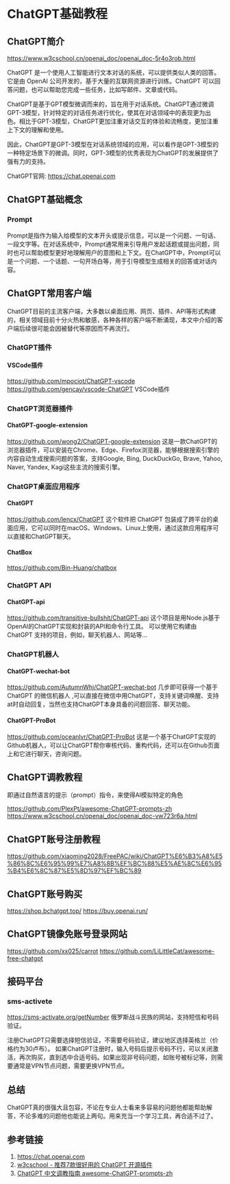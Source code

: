 # ChatGPT基础教程

## ChatGPT简介

https://www.w3cschool.cn/openai_doc/openai_doc-5r4o3rob.html

ChatGPT 是一个使用人工智能进行文本对话的系统，可以提供类似人类的回答。它是由 OpenAI 公司开发的，基于大量的互联网资源进行训练。ChatGPT 可以回答问题，也可以帮助您完成一些任务，比如写邮件、文章或代码。

ChatGPT是基于GPT模型微调而来的，旨在用于对话系统。ChatGPT通过微调GPT-3模型，针对特定的对话任务进行优化，使其在对话领域中的表现更为出色。相比于GPT-3模型，ChatGPT更加注重对话交互的体验和流畅度，更加注重上下文的理解和使用。

因此，ChatGPT是GPT-3模型在对话系统领域的应用，可以看作是GPT-3模型的一种特定场景下的微调。同时，GPT-3模型的优秀表现为ChatGPT的发展提供了强有力的支持。

ChatGPT官网: https://chat.openai.com


## ChatGPT基础概念

### Prompt

Prompt是指作为输入给模型的文本开头或提示信息，可以是一个问题、一句话、一段文字等。在对话系统中，Prompt通常用来引导用户发起话题或提出问题，同时也可以帮助模型更好地理解用户的意图和上下文。在ChatGPT中，Prompt可以是一个问题、一个话题、一句开场白等，用于引导模型生成相关的回答或对话内容。




## ChatGPT常用客户端

ChatGPT目前的主流客户端，大多数以桌面应用、网页、插件、API等形式构建的，相关领域目前十分火热和敏感，各种各样的客户端不断涌现，本文中介绍的客户端后续很可能会因被替代等原因而不再流行。


### ChatGPT插件

#### VSCode插件
https://github.com/mpociot/ChatGPT-vscode
https://github.com/gencay/vscode-ChatGPT
VSCode插件


### ChatGPT浏览器插件

#### ChatGPT-google-extension
https://github.com/wong2/ChatGPT-google-extension
这是一款ChatGPT的浏览器插件，可以安装在Chrome、Edge、Firefox浏览器，能够根据搜索引擎的内容自动生成搜索问题的答案，支持Google, Bing, DuckDuckGo, Brave, Yahoo, Naver, Yandex, Kagi这些主流的搜索引擎。


### ChatGPT桌面应用程序

#### ChatGPT
https://github.com/lencx/ChatGPT
这个软件把 ChatGPT 包装成了跨平台的桌面应用，它可以同时在macOS、Windows、Linux上使用，通过这款应用程序可以直接和ChatGPT聊天。

#### ChatBox
https://github.com/Bin-Huang/chatbox


### ChatGPT API
#### ChatGPT-api
https://github.com/transitive-bullshit/ChatGPT-api
这个项目是用Node.js基于OpenAI的ChatGPT实现和封装的API和命令行工具。
可以使用它构建由 ChatGPT 支持的项目，例如，聊天机器人、网站等...


### ChatGPT机器人

#### ChatGPT-wechat-bot
https://github.com/AutumnWhj/ChatGPT-wechat-bot
几步即可获得一个基于 ChatGPT 的微信机器人 ,可以直接在微信中用ChatGPT，支持关键词唤醒、支持at时自动回复，当然也支持ChatGPT本身具备的问题回答、聊天功能。

#### ChatGPT-ProBot
https://github.com/oceanlvr/ChatGPT-ProBot
这是一个基于ChatGPT实现的Github机器人，可以让ChatGPT帮你审核代码、重构代码，还可以在Github页面上和它进行聊天，咨询问题。


## ChatGPT调教教程

即通过自然语言的提示（prompt）指令，来使得AI模拟特定的角色

https://github.com/PlexPt/awesome-ChatGPT-prompts-zh
https://www.w3cschool.cn/openai_doc/openai_doc-vw723r6a.html

## ChatGPT账号注册教程
https://github.com/xiaoming2028/FreePAC/wiki/ChatGPT%E6%B3%A8%E5%86%8C%E6%95%99%E7%A8%8B%EF%BC%88%E5%AE%8C%E6%95%B4%E6%8C%87%E5%8D%97%EF%BC%89

## ChatGPT账号购买

https://shop.bchatgpt.top/
https://buy.openai.run/


## ChatGPT镜像免账号登录网站
https://github.com/xx025/carrot
https://github.com/LiLittleCat/awesome-free-chatgpt


## 接码平台

### sms-activete
https://sms-activate.org/getNumber
俄罗斯战斗民族的网站，支持短信和号码验证。

注册ChatGPT只需要选择短信验证，不需要号码验证，建议地区选择英格兰（价格约为30卢布）。
如果ChatGPT注册时，输入号码后提示号码不行，可以关闭激活，再次购买，直到选中合适号码。如果出现非号码问题，如账号被标记等，则需要通常是VPN节点问题，需要更换VPN节点。


## 总结

ChatGPT真的很强大且包容，不论在专业人士看来多容易的问题他都能帮助解答，不论多难的问题他也能说上两句。用来充当一个学习工具，再合适不过了。


## 参考链接

1. https://chat.openai.com
2. [w3cschool - 推荐7款很好用的 ChatGPT 开源插件](https://www.w3cschool.cn/openai_doc/openai_doc-rtix3r2t.html)
3. [ChatGPT 中文调教指南 awesome-ChatGPT-prompts-zh](https://github.com/PlexPt/awesome-ChatGPT-prompts-zh)